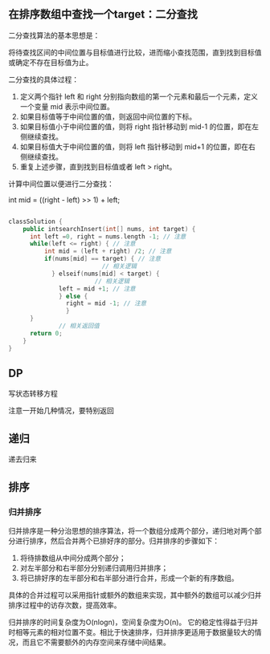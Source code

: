 <!--
 * @Author: TwilightZrui 1193882630@qq.com
 * @Date: 2023-04-26 13:20:30
 * @LastEditors: Please set LastEditors
 * @LastEditTime: 2023-05-12 17:40:18
 * @FilePath: /LeetCode/note/algorithm.md
 * @Description: 这是默认设置,请设置`customMade`, 打开koroFileHeader查看配置 进行设置: https://github.com/OBKoro1/koro1FileHeader/wiki/%E9%85%8D%E7%BD%AE
-->
## 在排序数组中查找一个target：二分查找

二分查找算法的基本思想是：

  将待查找区间的中间位置与目标值进行比较，进而缩小查找范围，直到找到目标值或确定不存在目标值为止。

二分查找的具体过程：

  1. 定义两个指针 left 和 right 分别指向数组的第一个元素和最后一个元素，定义一个变量 mid 表示中间位置。
  2. 如果目标值等于中间位置的值，则返回中间位置的下标。
  3. 如果目标值小于中间位置的值，则将 right 指针移动到 mid-1 的位置，即在左侧继续查找。
  4. 如果目标值大于中间位置的值，则将 left 指针移动到 mid+1 的位置，即在右侧继续查找。
  5. 重复上述步骤，直到找到目标值或者 left > right。

计算中间位置以便进行二分查找：

int mid = ((right - left) >> 1) + left;

```cpp

classSolution {
    public intsearchInsert(int[] nums, int target) {
      int left =0, right = nums.length -1; // 注意
      while(left <= right) { // 注意
          int mid = (left + right) /2; // 注意
          if(nums[mid] == target) { // 注意
                          // 相关逻辑
            } elseif(nums[mid] < target) {
                        // 相关逻辑
              left = mid +1; // 注意
              } else {
                right = mid -1; // 注意
                }
      }
              // 相关返回值
      return 0;
    }
}
```

## DP

写状态转移方程

注意一开始几种情况，要特别返回


## 递归

递去归来

## 排序

### 归并排序

归并排序是一种分治思想的排序算法，将一个数组分成两个部分，递归地对两个部分进行排序，然后合并两个已排好序的部分。归并排序的步骤如下：

1. 将待排数组从中间分成两个部分；
2. 对左半部分和右半部分分别递归调用归并排序；
3. 将已排好序的左半部分和右半部分进行合并，形成一个新的有序数组。

具体的合并过程可以采用指针或额外的数组来实现，其中额外的数组可以减少归并排序过程中的访存次数，提高效率。

归并排序的时间复杂度为O(nlogn)，空间复杂度为O(n)。
它的稳定性得益于归并时相等元素的相对位置不变。相比于快速排序，归并排序更适用于数据量较大的情况，而且它不需要额外的内存空间来存储中间结果。